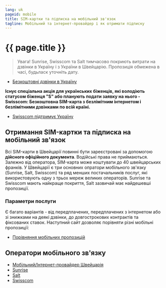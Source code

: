 ```yaml
---
lang: uk
pageid: mobile
title: SIM-картки та підписка на мобільний зв'язок
tagline: Мобільний та інтернет-провайдер і як отримати підписку
---
```

# {{ page.title }}

> Увага! Sunrise, Swisscom та Salt тимчасово покриють витрати на дзвінки в Україну і з України в Швейцарію. Пропозиція обмежена в часі, будьласк уточніть дату.
- [Безкоштовні дзвінки в Україну](https://www.blick.ch/wirtschaft/anrufe-und-roaming-kostenlos-swisscom-sunrise-und-salt-unterstuetzen-die-ukraine-id17279915.html)



**Існує спеціальна акція для українських біженців, які володіють статусом біженця "S" або планують подати заявку на нього - Swisscom: Безкоштовна SIM-карта з безлімітним інтернетом і безлімітними дзвінками по всій країні.**
- [Swisscom підтримує Україну](https://www.swisscom.ch/de/privatkunden/ukraine-ukr.html)


## Отримання SIM-картки та підписка на мобільний зв'язок 
Всі SIM-карти в Швейцарії повинні бути зареєстровані за допомогою **дійсного офіційного документа**. 
Водійські права не приймаються. Залежно від оператора, SIM-карта може коштувати до 40 швейцарських франків. 
У Швейцарії є три основних опратори мобільного зв'язку (Sunrise, Salt, Swisscom) та ряд менших постачальників послуг, які використовують одну з трьох мереж великих операторів. Sunrise та Swisscom мають найкраще покриття, Salt зазвичай має найдешевші пропозиції.


### Параметри послуги 
Є багато варіантів - від передплачених, передплачених з інтернетом або зі знижками на деякі дзвінки, до довгострокових контрактів та фіксованих ставок. Наступний сайт дозволяє порівняти різні мобільні пропозиції:

- [Порівняння мобільних пропозицій](https://www.dschungelkompass.ch)


## Оператори мобільного зв'язку
- [Мобільний/Інтернет-провайдер Швейцарія](https://www.providerliste.ch/provider/mobile.html)
- [Sunrise](https://www.sunrise.ch/en/home)
- [Salt](https://fiber.salt.ch/en)
- [Swisscom](https://www.swisscom.ch/en/residential.html)



